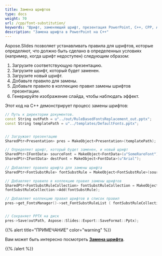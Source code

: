 ```yaml
---
title: Замена шрифтов
type: docs
weight: 70
url: /cpp/font-substitution/
keywords: "Шрифт, заменяющий шрифт, презентация PowerPoint, C++, CPP, Aspose.Slides для C++"
description: "Замена шрифта в PowerPoint на C++"
---
```


Aspose.Slides позволяет устанавливать правила для шрифтов, которые определяют, что должно быть сделано в определенных условиях (например, когда шрифт недоступен) следующим образом:

1. Загрузите соответствующую презентацию.
2. Загрузите шрифт, который будет заменен.
3. Загрузите новый шрифт.
4. Добавьте правило для замены.
5. Добавьте правило в коллекцию правил замены шрифтов презентации.
6. Генерируйте изображение слайда, чтобы наблюдать эффект.

Этот код на C++ демонстрирует процесс замены шрифтов:

```c++
// Путь к директории документов.
const String outPath = u"../out/RuleBasedFontsReplacement_out.pptx";
const String templatePath = u"../templates/DefaultFonts.pptx";


// Загружает презентацию
SharedPtr<Presentation> pres = MakeObject<Presentation>(templatePath);

// Определяет шрифт, который будет заменен, и новый шрифт
SharedPtr<IFontData> sourceFont = MakeObject<FontData>(u"SomeRareFont");
SharedPtr<IFontData> destFont = MakeObject<FontData>(u"Arial");
	
// Добавляет правило шрифта для замены шрифта
SharedPtr<FontSubstRule> fontSubstRule = MakeObject<FontSubstRule>(sourceFont, destFont, FontSubstCondition::WhenInaccessible);

// Добавляет правило в коллекцию правил замены шрифтов
SharedPtr<FontSubstRuleCollection> fontSubstRuleCollection = MakeObject<FontSubstRuleCollection>();
fontSubstRuleCollection->Add(fontSubstRule);

// Добавляет коллекцию правил шрифтов в список правил
pres->get_FontsManager()->set_FontSubstRuleList ( fontSubstRuleCollection);


// Сохраняет PPTX на диск
pres->Save(outPath, Aspose::Slides::Export::SaveFormat::Pptx);
```

{{%  alert title="ПРИМЕЧАНИЕ"  color="warning"   %}} 

Вам может быть интересно посмотреть [**Замена шрифта**](/slides/cpp/font-replacement/). 

{{% /alert %}}